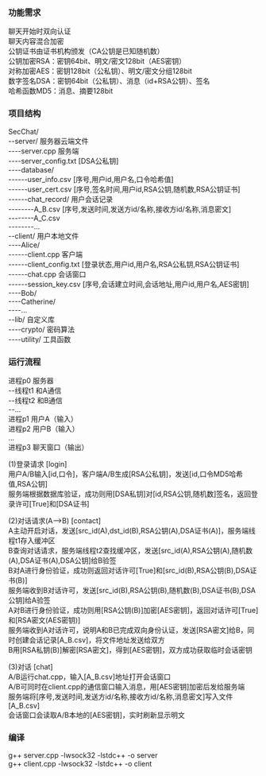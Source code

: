 ### 功能需求
聊天开始时双向认证  
聊天内容混合加密  
公钥证书由证书机构颁发（CA公钥是已知随机数）  
公钥加密RSA：密钥64bit、明文/密文128bit（AES密钥）  
对称加密AES：密钥128bit（公私钥）、明文/密文分组128bit  
数字签名DSA：密钥64bit（公私钥）、消息（id+RSA公钥）、签名  
哈希函数MD5：消息、摘要128bit  

### 项目结构
SecChat/  
--server/ 服务器云端文件    
----server.cpp 服务端  
----server_config.txt [DSA公私钥]  
----database/  
------user_info.csv [序号,用户id,用户名,口令哈希值]  
------user_cert.csv  [序号,签名时间,用户id,RSA公钥,随机数,RSA公钥证书]  
------chat_record/ 用户会话记录  
--------A_B.csv  [序号,发送时间,发送方id/名称,接收方id/名称,消息密文]  
--------A_C.csv  
--------...  
--client/ 用户本地文件  
----Alice/  
------client.cpp 客户端  
------client_config.txt [登录状态,用户id,用户名,RSA公私钥,RSA公钥证书]  
------chat.cpp 会话窗口  
------session_key.csv [序号,会话建立时间,会话地址,用户id,用户名,AES密钥]  
----Bob/   
----Catherine/  
----...  
--lib/ 自定义库  
----crypto/ 密码算法  
----utility/ 工具函数  

### 运行流程
进程p0 服务器  
--线程t1 和A通信  
--线程t2 和B通信  
--...  
进程p1 用户A（输入）  
进程p2 用户B（输入）  
...  
进程p3 聊天窗口（输出）  
  
(1)登录请求 [login]  
用户A/B输入[id,口令]，客户端A/B生成[RSA公私钥]，发送[id,口令MD5哈希值,RSA公钥]  
服务端根据数据库验证，成功则用[DSA私钥]对[id,RSA公钥,随机数]签名，返回登录许可[True]和[DSA证书]  

(2)对话请求(A-->B) [contact]  
A主动开启对话，发送[src_id(A),dst_id(B),RSA公钥(A),DSA证书(A)]，服务端线程t1存入缓冲区  
B查询对话请求，服务端线程t2查找缓冲区，发送[src_id(A),RSA公钥(A),随机数(A),DSA证书(A),DSA公钥]给B验签  
B对A进行身份验证，成功则返回对话许可[True]和[src_id(B),RSA公钥(B),DSA证书(B)]  
服务端收到B对话许可，发送[src_id(B),RSA公钥(B),随机数(B),DSA证书(B),DSA公钥]给A验签  
A对B进行身份验证，成功则用[RSA公钥(B)]加密[AES密钥]，返回对话许可[True]和[RSA密文(AES密钥)]  
服务端收到A对话许可，说明A和B已完成双向身份认证，发送[RSA密文]给B，同时创建会话记录[A_B.csv]，将文件地址发送给双方  
B用[RSA私钥(B)]解密[RSA密文]，得到[AES密钥]，双方成功获取临时会话密钥  

(3)对话 [chat]  
A/B运行chat.cpp，输入[A_B.csv]地址打开会话窗口  
A/B可同时在client.cpp的通信窗口输入消息，用[AES密钥]加密后发给服务端  
服务端将[序号,发送时间,发送方id/名称,接收方id/名称,消息密文]写入文件[A_B.csv]  
会话窗口会读取A/B本地的[AES密钥]，实时刷新显示明文  

### 编译  
g++ server.cpp -lwsock32 -lstdc++ -o server  
g++ client.cpp -lwsock32 -lstdc++ -o client  







